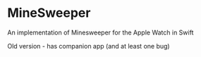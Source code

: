 # MineSweeper
An implementation of Minesweeper for the Apple Watch in Swift

Old version - has companion app (and at least one bug)
